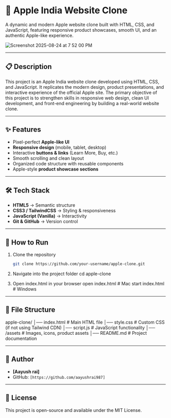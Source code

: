 #  Apple India Website Clone  

A dynamic and modern Apple website clone built with HTML, CSS, and JavaScript, featuring responsive product showcases, smooth UI, and an authentic Apple-like experience.

![Screenshot 2025-08-24 at 7 52 00 PM](https://github.com/user-attachments/assets/d1506791-0f5e-46bd-b934-d65360e96190)

---

## 📋 Description

This project is an Apple India website clone developed using HTML, CSS, and JavaScript.
It replicates the modern design, product presentations, and interactive experience of the official Apple site.
The primary objective of this project is to strengthen skills in responsive web design, clean UI development, and front-end engineering by building a real-world website clone.

---

## ✨ Features  

-  Pixel-perfect **Apple-like UI**  
-  **Responsive design** (mobile, tablet, desktop)  
-  Interactive **buttons & links** (Learn More, Buy, etc.)  
-  Smooth scrolling and clean layout  
-  Organized code structure with reusable components  
-  Apple-style **product showcase sections**  

---

## 🛠️ Tech Stack  

- **HTML5** → Semantic structure  
- **CSS3 / TailwindCSS** → Styling & responsiveness  
- **JavaScript (Vanilla)** → Interactivity  
- **Git & GitHub** → Version control  

---

## 🚀 How to Run  

1. Clone the repository  
   ```bash
   git clone https://github.com/your-username/apple-clone.git
   
2. Navigate into the project folder
cd apple-clone

3. Open index.html in your browser
   open index.html   # Mac
start index.html  # Windows


---

## 📂 File Structure

apple-clone/
│── index.html          # Main HTML file
│── style.css           # Custom CSS (if not using Tailwind CDN)
│── script.js           # JavaScript functionality
│── /assets             # Images, icons, product assets
│── README.md           # Project documentation

---

## 👤 Author

* **[Aayush rai]**
* GitHub: `[https://github.com/aayushrai987]`

---

## 📄 License

This project is open-source and available under the MIT License.




